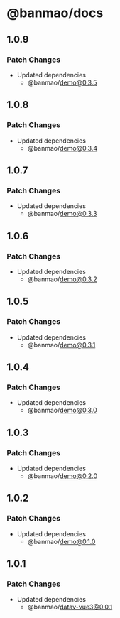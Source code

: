 # @banmao/docs

## 1.0.9

### Patch Changes

- Updated dependencies
  - @banmao/demo@0.3.5

## 1.0.8

### Patch Changes

- Updated dependencies
  - @banmao/demo@0.3.4

## 1.0.7

### Patch Changes

- Updated dependencies
  - @banmao/demo@0.3.3

## 1.0.6

### Patch Changes

- Updated dependencies
  - @banmao/demo@0.3.2

## 1.0.5

### Patch Changes

- Updated dependencies
  - @banmao/demo@0.3.1

## 1.0.4

### Patch Changes

- Updated dependencies
  - @banmao/demo@0.3.0

## 1.0.3

### Patch Changes

- Updated dependencies
  - @banmao/demo@0.2.0

## 1.0.2

### Patch Changes

- Updated dependencies
  - @banmao/demo@0.1.0

## 1.0.1

### Patch Changes

- Updated dependencies
  - @banmao/datav-vue3@0.0.1
